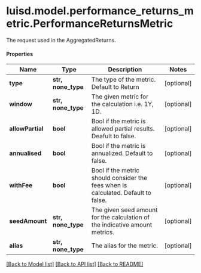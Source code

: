 # luisd.model.performance_returns_metric.PerformanceReturnsMetric

The request used in the AggregatedReturns.

#### Properties
Name | Type | Description | Notes
------------ | ------------- | ------------- | -------------
**type** | **str, none_type** | The type of the metric. Default to Return | [optional] 
**window** | **str, none_type** | The given metric for the calculation i.e. 1Y, 1D. | [optional] 
**allowPartial** | **bool** | Bool if the metric is allowed partial results. Deafult to false. | [optional] 
**annualised** | **bool** | Bool if the metric is annualized. Default to false. | [optional] 
**withFee** | **bool** | Bool if the metric should consider the fees when is calculated. Default to false. | [optional] 
**seedAmount** | **str, none_type** | The given seed amount for the calculation of the indicative amount metrics. | [optional] 
**alias** | **str, none_type** | The alias for the metric. | [optional] 

[[Back to Model list]](../../README.md#documentation-for-models) [[Back to API list]](../../README.md#documentation-for-api-endpoints) [[Back to README]](../../README.md)

